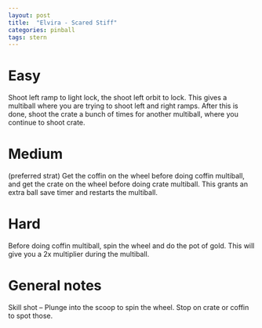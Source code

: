 ```yaml
---
layout: post
title:  "Elvira - Scared Stiff"
categories: pinball
tags: stern
---
```


# Easy
Shoot left ramp to light lock, the shoot left orbit to lock. This gives a multiball where you are trying to shoot left and right ramps. After this is done, shoot the crate a bunch of times for another multiball, where you continue to shoot crate.

# Medium
(preferred strat) Get the coffin on the wheel before doing coffin multiball, and get the crate on the wheel before doing crate multiball. This grants an extra ball save timer and restarts the multiball.

# Hard
Before doing coffin multiball, spin the wheel and do the pot of gold. This will give you a 2x multiplier during the multiball.

# General notes
Skill shot – Plunge into the scoop to spin the wheel. Stop on crate or coffin to spot those.

